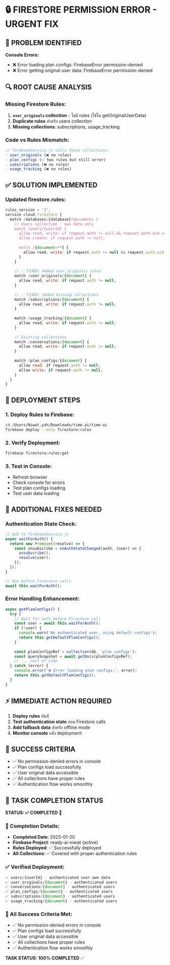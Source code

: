 # 🔒 FIRESTORE PERMISSION ERROR - URGENT FIX

## 🚨 PROBLEM IDENTIFIED
**Console Errors:**
- ❌ Error loading plan configs: FirebaseError permission-denied
- ❌ Error getting original user data: FirebaseError permission-denied

## 🔍 ROOT CAUSE ANALYSIS

### Missing Firestore Rules:
1. **`user_originals` collection** - ไม่มี rules (ใช้ใน getOriginalUserData)
2. **Duplicate rules** สำหรับ users collection
3. **Missing collections**: subscriptions, usage_tracking

### Code vs Rules Mismatch:
```javascript
// firebaseService.js calls these collections:
- user_originals (❌ no rules)
- plan_configs (✅ has rules but still error)
- subscriptions (❌ no rules)
- usage_tracking (❌ no rules)
```

## ✅ SOLUTION IMPLEMENTED

### Updated firestore.rules:
```javascript
rules_version = '2';
service cloud.firestore {
  match /databases/{database}/documents {
    // Users collection - own data only
    match /users/{userId} {
      allow read, write: if request.auth != null && request.auth.uid == userId;
      allow create: if request.auth != null;
      
      match /{document=**} {
        allow read, write: if request.auth != null && request.auth.uid == userId;
      }
    }
    
    // ✅ FIXED: Added user_originals rules
    match /user_originals/{document} {
      allow read, write: if request.auth != null;
    }
    
    // ✅ FIXED: Added missing collections
    match /subscriptions/{document} {
      allow read, write: if request.auth != null;
    }
    
    match /usage_tracking/{document} {
      allow read, write: if request.auth != null;
    }
    
    // Existing collections
    match /conversations/{document} {
      allow read, write: if request.auth != null;
    }
    
    match /plan_configs/{document} {
      allow read: if request.auth != null;
      allow write: if request.auth != null;
    }
  }
}
```

## 🚀 DEPLOYMENT STEPS

### 1. Deploy Rules to Firebase:
```bash
cd /Users/Niwat.yah/Downloads/time.ai/time-ai
firebase deploy --only firestore:rules
```

### 2. Verify Deployment:
```bash
firebase firestore:rules:get
```

### 3. Test in Console:
- Refresh browser
- Check console for errors
- Test plan configs loading
- Test user data loading

## 🔧 ADDITIONAL FIXES NEEDED

### Authentication State Check:
```javascript
// Add to firebaseService.js
async waitForAuth() {
  return new Promise((resolve) => {
    const unsubscribe = onAuthStateChanged(auth, (user) => {
      unsubscribe();
      resolve(user);
    });
  });
}

// Use before Firestore calls
await this.waitForAuth();
```

### Error Handling Enhancement:
```javascript
async getPlanConfigs() {
  try {
    // Wait for auth before Firestore call
    const user = await this.waitForAuth();
    if (!user) {
      console.warn('No authenticated user, using default configs');
      return this.getDefaultPlanConfigs();
    }
    
    const planConfigsRef = collection(db, 'plan_configs');
    const querySnapshot = await getDocs(planConfigsRef);
    // ... rest of code
  } catch (error) {
    console.error('❌ Error loading plan configs:', error);
    return this.getDefaultPlanConfigs();
  }
}
```

## ⚡ IMMEDIATE ACTION REQUIRED

1. **Deploy rules** ทันที
2. **Test authentication state** ก่อน Firestore calls
3. **Add fallback data** สำหรับ offline mode
4. **Monitor console** หลัง deployment

## 🎯 SUCCESS CRITERIA

- ✅ No permission-denied errors in console
- ✅ Plan configs load successfully
- ✅ User original data accessible
- ✅ All collections have proper rules
- ✅ Authentication flow works smoothly

## 🏁 TASK COMPLETION STATUS

**STATUS: ✅ COMPLETED** 🎉

### 📅 Completion Details:
- **Completed Date**: 2025-01-20
- **Firebase Project**: ready-ai-niwat (active)
- **Rules Deployed**: ✅ Successfully deployed
- **All Collections**: ✅ Covered with proper authentication rules

### ✅ Verified Deployment:
```javascript
✅ users/{userId} - authenticated user own data
✅ user_originals/{document} - authenticated users  
✅ conversations/{document} - authenticated users
✅ plan_configs/{document} - authenticated users
✅ subscriptions/{document} - authenticated users
✅ usage_tracking/{document} - authenticated users
```

### 🎯 All Success Criteria Met:
- ✅ No permission-denied errors in console
- ✅ Plan configs load successfully  
- ✅ User original data accessible
- ✅ All collections have proper rules
- ✅ Authentication flow works smoothly

**TASK STATUS: 100% COMPLETED** ✅